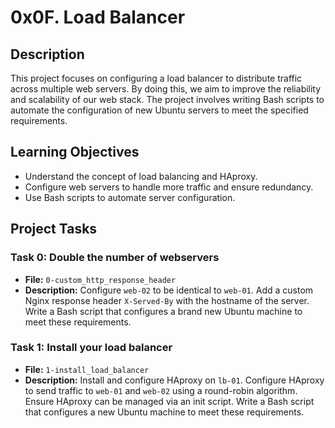 # 0x0F. Load Balancer

## Description

This project focuses on configuring a load balancer to distribute traffic across multiple web servers. By doing this, we aim to improve the reliability and scalability of our web stack. The project involves writing Bash scripts to automate the configuration of new Ubuntu servers to meet the specified requirements.

## Learning Objectives

- Understand the concept of load balancing and HAproxy.
- Configure web servers to handle more traffic and ensure redundancy.
- Use Bash scripts to automate server configuration.

## Project Tasks

### Task 0: Double the number of webservers

- **File:** `0-custom_http_response_header`
- **Description:** Configure `web-02` to be identical to `web-01`. Add a custom Nginx response header `X-Served-By` with the hostname of the server. Write a Bash script that configures a brand new Ubuntu machine to meet these requirements.

### Task 1: Install your load balancer

- **File:** `1-install_load_balancer`
- **Description:** Install and configure HAproxy on `lb-01`. Configure HAproxy to send traffic to `web-01` and `web-02` using a round-robin algorithm. Ensure HAproxy can be managed via an init script. Write a Bash script that configures a new Ubuntu machine to meet these requirements.
